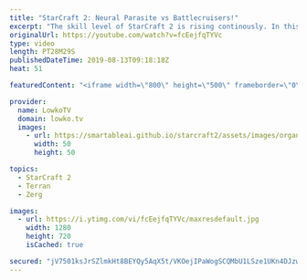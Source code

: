 ```yaml
---
title: "StarCraft 2: Neural Parasite vs Battlecruisers!"
excerpt: "The skill level of StarCraft 2 is rising continously. In this professional match of Zerg versus Terran we see two top-level players fight it out with unorthodox strategies, including Battlecruisers, Nydus Worms and Swarm Hosts.  Get more videos & support my work: http://www.patreon.com/lowkotv  Be part"
originalUrl: https://youtube.com/watch?v=fcEejfqTYVc
type: video
length: PT28M29S
publishedDateTime: 2019-08-13T09:18:18Z
heat: 51

featuredContent: "<iframe width=\"800\" height=\"500\" frameborder=\"0\" src=\"https://www.youtube.com/embed/fcEejfqTYVc\" allow=\"accelerometer; autoplay; encrypted-media; gyroscope; picture-in-picture\" allowfullscreen></iframe>"

provider:
  name: LowkoTV
  domain: lowko.tv
  images:
    - url: https://smartableai.github.io/starcraft2/assets/images/organizations/lowko.tv-50x50.jpg
      width: 50
      height: 50

topics:
  - StarCraft 2
  - Terran
  - Zerg

images:
  - url: https://i.ytimg.com/vi/fcEejfqTYVc/maxresdefault.jpg
    width: 1280
    height: 720
    isCached: true

secured: "jV7501ksJrSZlmkHt8BEYQy5AqX5t/VKOejIPaWogSCQMbU1LSze1UKn4DJzwYvT7WgLZDYy2+JXsy/mW/Gj7DlMzrSJorM1zDo+z/VXhToZKLgEkuGByck6Sx/Mwc43W3u3gdnkzOQm+CbH+QmxjcK3wk9A+2+UZa1zCU00bZo8VHouHw8kxv0G5ipm9k/t6B9enlod3xLibcBZqnFzTos/A60WfJkYSCXs7L9I5VYtzYtnMzEDwjIj3GSj98w+Fzudft4gPGXdb9Iy9PckwyBKnykuCSZIen98o8Wm7XEnwWxyQS2Bay8goQrXu5MjGWdU+/xCsFlrlyS7u+9vrvw0+7k/YA+8gwA5YG6e8i2C2GFqFaW1tmPIqziIGepDV6M1BosptnjcX7dSsEsD+16pFDhgkYyHwpg8PtRngl7laULj2m02PiZF3A2q3Ijl;L+dlohr1NOLzyLadV0Qm6Q=="
---
```


